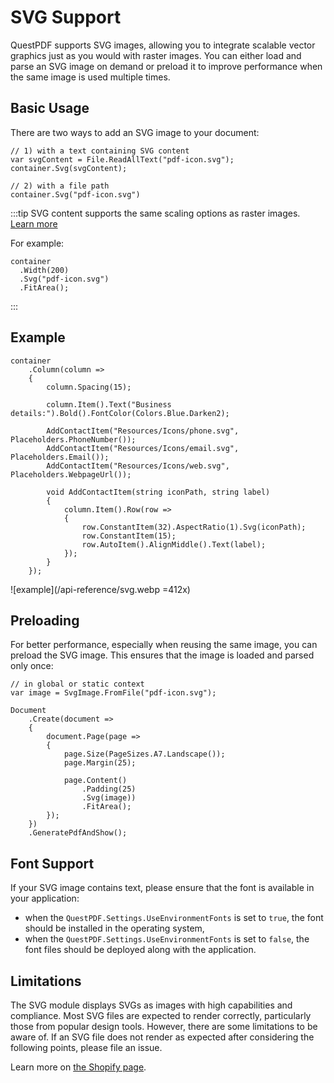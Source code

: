 # SVG Support

QuestPDF supports SVG images, allowing you to integrate scalable vector graphics just as you would with raster images. 
You can either load and parse an SVG image on demand or preload it to improve performance when the same image is used multiple times.


## Basic Usage

There are two ways to add an SVG image to your document:

```c#{11-12}
// 1) with a text containing SVG content
var svgContent = File.ReadAllText("pdf-icon.svg");
container.Svg(svgContent);

// 2) with a file path
container.Svg("pdf-icon.svg")
```

:::tip
SVG content supports the same scaling options as raster images. [Learn more](/api-reference/image/basics.html#image-scaling)

For example:
```c#{4}
container
  .Width(200)
  .Svg("pdf-icon.svg")
  .FitArea();
```
:::


## Example

```c#{16}
container
    .Column(column =>
    {
        column.Spacing(15);

        column.Item().Text("Business details:").Bold().FontColor(Colors.Blue.Darken2);
        
        AddContactItem("Resources/Icons/phone.svg", Placeholders.PhoneNumber());
        AddContactItem("Resources/Icons/email.svg", Placeholders.Email());
        AddContactItem("Resources/Icons/web.svg", Placeholders.WebpageUrl());

        void AddContactItem(string iconPath, string label)
        {
            column.Item().Row(row =>
            {
                row.ConstantItem(32).AspectRatio(1).Svg(iconPath);
                row.ConstantItem(15);
                row.AutoItem().AlignMiddle().Text(label);
            });
        }
    });
```

![example](/api-reference/svg.webp =412x)


## Preloading

For better performance, especially when reusing the same image, you can preload the SVG image. 
This ensures that the image is loaded and parsed only once:

```c#{1-2,14-15}
// in global or static context
var image = SvgImage.FromFile("pdf-icon.svg");

Document
    .Create(document =>
    {
        document.Page(page =>
        {
            page.Size(PageSizes.A7.Landscape());
            page.Margin(25);
            
            page.Content()
                .Padding(25)
                .Svg(image))
                .FitArea();
        });
    })
    .GeneratePdfAndShow();
```

## Font Support

If your SVG image contains text, please ensure that the font is available in your application:
- when the `QuestPDF.Settings.UseEnvironmentFonts` is set to `true`, the font should be installed in the operating system,
- when the `QuestPDF.Settings.UseEnvironmentFonts` is set to `false`, the font files should be deployed along with the application.


## Limitations

The SVG module displays SVGs as images with high capabilities and compliance.
Most SVG files are expected to render correctly, particularly those from popular design tools.
However, there are some limitations to be aware of.
If an SVG file does not render as expected after considering the following points, please file an issue.

Learn more on [the Shopify page](https://shopify.github.io/react-native-skia/docs/images-svg/#svg-support).

